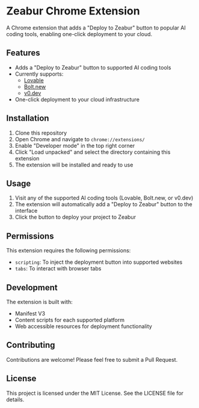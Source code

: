 # Zeabur Chrome Extension

A Chrome extension that adds a "Deploy to Zeabur" button to popular AI coding tools, enabling one-click deployment to your cloud.

## Features

- Adds a "Deploy to Zeabur" button to supported AI coding tools
- Currently supports:
  - [Lovable](https://lovable.dev)
  - [Bolt.new](https://bolt.new)
  - [v0.dev](https://v0.dev)
- One-click deployment to your cloud infrastructure

## Installation

1. Clone this repository
2. Open Chrome and navigate to `chrome://extensions/`
3. Enable "Developer mode" in the top right corner
4. Click "Load unpacked" and select the directory containing this extension
5. The extension will be installed and ready to use

## Usage

1. Visit any of the supported AI coding tools (Lovable, Bolt.new, or v0.dev)
2. The extension will automatically add a "Deploy to Zeabur" button to the interface
3. Click the button to deploy your project to Zeabur

## Permissions

This extension requires the following permissions:
- `scripting`: To inject the deployment button into supported websites
- `tabs`: To interact with browser tabs

## Development

The extension is built with:
- Manifest V3
- Content scripts for each supported platform
- Web accessible resources for deployment functionality

## Contributing

Contributions are welcome! Please feel free to submit a Pull Request.

## License

This project is licensed under the MIT License. See the LICENSE file for details.
